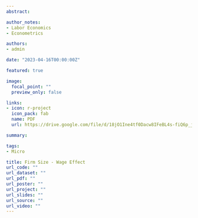 ```yaml
---
abstract: 

author_notes:
- Labor Economics
- Econometrics

authors:
- admin

date: "2023-04-16T00:00:00Z"

featured: true

image:
  focal_point: ""
  preview_only: false

links:
- icon: r-project
  icon_pack: fab
  name: PDF
  url: https://drive.google.com/file/d/18jO1Ine4tf0Dacw8IFeBL4s-fiQ6p_jz/view?usp=sharing

summary: 

tags: 
- Micro

title: Firm Size - Wage Effect
url_code: ""
url_dataset: ""
url_pdf: ""
url_poster: ""
url_project: ""
url_slides: ""
url_source: ""
url_video: ""
---
```



